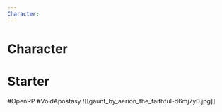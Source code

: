 ```yaml
---
Character: 
---
```

# Character


# Starter


  

#OpenRP #VoidApostasy 
![[gaunt_by_aerion_the_faithful-d6mj7y0.jpg]]